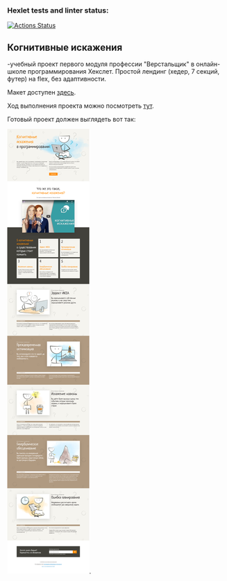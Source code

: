### Hexlet tests and linter status:
[![Actions Status](https://github.com/NickRyabinin/layout-designer-project-58/actions/workflows/hexlet-check.yml/badge.svg)](https://github.com/NickRyabinin/layout-designer-project-58/actions)

## Когнитивные искажения

-учебный проект первого модуля профессии "Верстальщик" в онлайн-школе программирования Хекслет.
Простой лендинг (хедер, 7 секций, футер) на flex, без адаптивности.

Макет доступен [здесь](https://www.figma.com/file/qV9FZGELdeKMsk63QLiKXY/Hexlet-LayoutDesigner-Project.-Cognitive-Biases).

Ход выполнения проекта можно посмотреть [тут](http://o91799nm.beget.tech/).

Готовый проект должен выглядеть вот так:

![Cognitive distortions](https://github.com/NickRyabinin/layout-designer-project-58/blob/main/test-image/cognitive_distortions.png).
